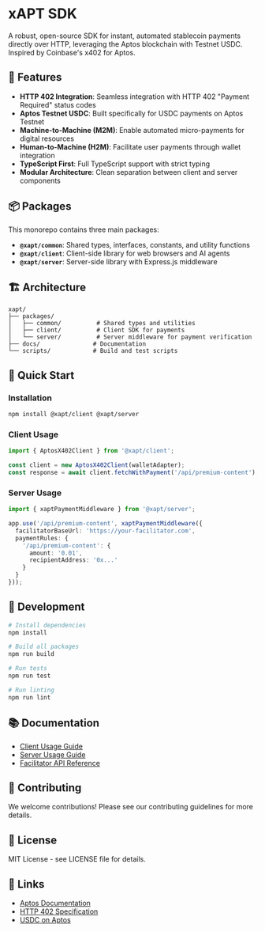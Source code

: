 # xAPT SDK

A robust, open-source SDK for instant, automated stablecoin payments directly over HTTP, leveraging the Aptos blockchain with Testnet USDC. Inspired by Coinbase's x402 for Aptos.

## 🚀 Features

- **HTTP 402 Integration**: Seamless integration with HTTP 402 "Payment Required" status codes
- **Aptos Testnet USDC**: Built specifically for USDC payments on Aptos Testnet
- **Machine-to-Machine (M2M)**: Enable automated micro-payments for digital resources
- **Human-to-Machine (H2M)**: Facilitate user payments through wallet integration
- **TypeScript First**: Full TypeScript support with strict typing
- **Modular Architecture**: Clean separation between client and server components

## 📦 Packages

This monorepo contains three main packages:

- **`@xapt/common`**: Shared types, interfaces, constants, and utility functions
- **`@xapt/client`**: Client-side library for web browsers and AI agents
- **`@xapt/server`**: Server-side library with Express.js middleware

## 🏗️ Architecture

```
xapt/
├── packages/
│   ├── common/          # Shared types and utilities
│   ├── client/          # Client SDK for payments
│   └── server/          # Server middleware for payment verification
├── docs/               # Documentation
└── scripts/            # Build and test scripts
```

## 🚦 Quick Start

### Installation

```bash
npm install @xapt/client @xapt/server
```

### Client Usage

```typescript
import { AptosX402Client } from '@xapt/client';

const client = new AptosX402Client(walletAdapter);
const response = await client.fetchWithPayment('/api/premium-content');
```

### Server Usage

```typescript
import { xaptPaymentMiddleware } from '@xapt/server';

app.use('/api/premium-content', xaptPaymentMiddleware({
  facilitatorBaseUrl: 'https://your-facilitator.com',
  paymentRules: {
    '/api/premium-content': {
      amount: '0.01',
      recipientAddress: '0x...'
    }
  }
}));
```

## 🔧 Development

```bash
# Install dependencies
npm install

# Build all packages
npm run build

# Run tests
npm run test

# Run linting
npm run lint
```

## 📚 Documentation

- [Client Usage Guide](docs/client-usage.md)
- [Server Usage Guide](docs/server-usage.md)
- [Facilitator API Reference](docs/facilitator-api.md)

## 🤝 Contributing

We welcome contributions! Please see our contributing guidelines for more details.

## 📄 License

MIT License - see LICENSE file for details.

## 🔗 Links

- [Aptos Documentation](https://aptos.dev/)
- [HTTP 402 Specification](https://httpwg.org/specs/rfc9110.html#status.402)
- [USDC on Aptos](https://developers.circle.com/developers/usdc-on-aptos) 